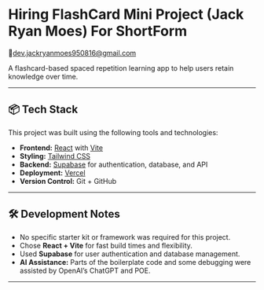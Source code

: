 # Hiring FlashCard Mini Project (Jack Ryan Moes) For ShortForm
📩dev.jackryanmoes950816@gmail.com

A flashcard-based spaced repetition learning app to help users retain knowledge over time.

---

## 📦 Tech Stack

This project was built using the following tools and technologies:

- **Frontend:** [React](https://reactjs.org/) with [Vite](https://vitejs.dev/)
- **Styling:** [Tailwind CSS](https://tailwindcss.com/)
- **Backend:** [Supabase](https://supabase.com/) for authentication, database, and API
- **Deployment:** [Vercel](https://vercel.com/)
- **Version Control:** Git + GitHub

---

## 🛠 Development Notes

- No specific starter kit or framework was required for this project.
- Chose **React + Vite** for fast build times and flexibility.
- Used **Supabase** for user authentication and database management.
- **AI Assistance:** Parts of the boilerplate code and some debugging were assisted by OpenAI’s ChatGPT and POE.

---
